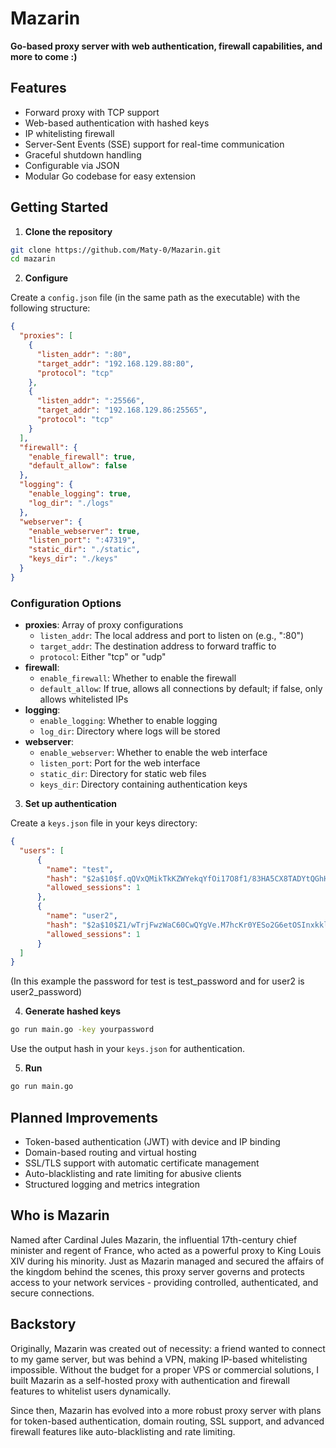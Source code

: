 # Mazarin

**Go-based proxy server with web authentication, firewall capabilities, and more to come :)**


## Features

- Forward proxy with TCP support
- Web-based authentication with hashed keys
- IP whitelisting firewall
- Server-Sent Events (SSE) support for real-time communication
- Graceful shutdown handling
- Configurable via JSON
- Modular Go codebase for easy extension


## Getting Started

1. **Clone the repository**
```bash
git clone https://github.com/Maty-0/Mazarin.git
cd mazarin
```

2. **Configure**

Create a `config.json` file (in the same path as the executable) with the following structure:

```json
{
  "proxies": [
    {
      "listen_addr": ":80",
      "target_addr": "192.168.129.88:80",
      "protocol": "tcp"
    },
    {
      "listen_addr": ":25566",
      "target_addr": "192.168.129.86:25565",
      "protocol": "tcp"
    }
  ],
  "firewall": {
    "enable_firewall": true,
    "default_allow": false
  },
  "logging": {
    "enable_logging": true,
    "log_dir": "./logs"
  },
  "webserver": {
    "enable_webserver": true,
    "listen_port": ":47319",
    "static_dir": "./static",
    "keys_dir": "./keys"
  }
}
```


### Configuration Options

- **proxies**: Array of proxy configurations
    - `listen_addr`: The local address and port to listen on (e.g., ":80")
    - `target_addr`: The destination address to forward traffic to
    - `protocol`: Either "tcp" or "udp"
- **firewall**:
    - `enable_firewall`: Whether to enable the firewall
    - `default_allow`: If true, allows all connections by default; if false, only allows whitelisted IPs
- **logging**:
    - `enable_logging`: Whether to enable logging
    - `log_dir`: Directory where logs will be stored
- **webserver**:
    - `enable_webserver`: Whether to enable the web interface
    - `listen_port`: Port for the web interface
    - `static_dir`: Directory for static web files
    - `keys_dir`: Directory containing authentication keys

3. **Set up authentication**

Create a `keys.json` file in your keys directory:

```json
{
  "users": [
      {
        "name": "test",
        "hash": "$2a$10$f.qQVxQMikTkKZWYekqYfOi17O8f1/83HA5CX8TADYtQGhHmptZha",
        "allowed_sessions": 1
      },
      {
        "name": "user2",
        "hash": "$2a$10$Z1/wTrjFwzWaC60CwQYgVe.M7hcKr0YESo2G6etOSInxkklltcfIO", 
        "allowed_sessions": 1
      }
  ]
}
```
(In this example the password for test is test_password and for user2 is user2_password)

4. **Generate hashed keys**
```bash
go run main.go -key yourpassword
```

Use the output hash in your `keys.json` for authentication.

5. **Run**
```bash
go run main.go
```



## Planned Improvements

- Token-based authentication (JWT) with device and IP binding
- Domain-based routing and virtual hosting
- SSL/TLS support with automatic certificate management
- Auto-blacklisting and rate limiting for abusive clients
- Structured logging and metrics integration



## Who is Mazarin

Named after Cardinal Jules Mazarin, the influential 17th-century chief minister and regent of France, who acted as a powerful proxy to King Louis XIV during his minority. Just as Mazarin managed and secured the affairs of the kingdom behind the scenes, this proxy server governs and protects access to your network services - providing controlled, authenticated, and secure connections.



## Backstory

Originally, Mazarin was created out of necessity: a friend wanted to connect to my game server, but was behind a VPN, making IP-based whitelisting impossible. Without the budget for a proper VPS or commercial solutions, I built Mazarin as a self-hosted proxy with authentication and firewall features to whitelist users dynamically.

Since then, Mazarin has evolved into a more robust proxy server with plans for token-based authentication, domain routing, SSL support, and advanced firewall features like auto-blacklisting and rate limiting.
